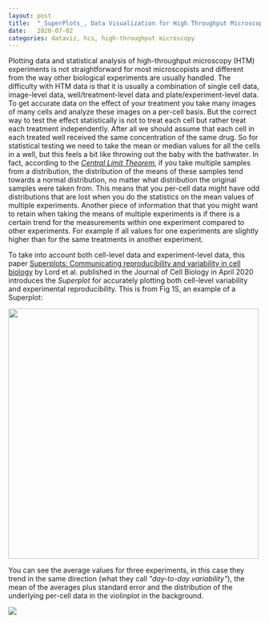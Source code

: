 ```yaml
---
layout: post
title:  "_SuperPlots_, Data Visualization for High Throughput Microscopy"
date:   2020-07-02
categories: dataviz, hcs, high-throughput microscopy
---
```


Plotting data and statistical analysis of high-throughput microscopy (HTM) experiments is not straightforward for most microscopists and different from the way other biological experiments are usually handled. The difficulty with HTM data is that it is usually a combination of single cell data, image-level data, well/treatment-level data and plate/experiment-level data. To get accurate data on the effect of your treatment you take many images of many cells and analyze these images on a per-cell basis. But the correct way to test the effect statistically is not to treat each cell but rather treat each treatment independently. After all we should assume that each cell in each treated well received the same concentration of the same drug. So for statistical testing we need to take the mean or median values for all the cells in a well, but this feels a bit like throwing out the baby with the bathwater. In fact, according to the [*Central Limit Theorem*](https://en.wikipedia.org/wiki/Central_limit_theorem), if you take multiple samples from a distribution, the distribution of the means of these samples tend towards a normal distribution, no matter what distribution the original samples were taken from. This means that you per-cell data might have odd distributions that are lost when you do the statistics on the mean values of multiple experiments. Another piece of information that that you might want to retain when taking the means of multiple experiments is if there is a certain trend for the measurements within one experiment compared to other experiments. For example if all values for one experiments are slightly higher than for the same treatments in another experiment.

To take into account both cell-level data and experiment-level data, this paper [Superplots: Communicating reproducibility and variability in cell biology](https://rupress.org/jcb/article/219/6/e202001064/151717/SuperPlots-Communicating-reproducibility-and) by Lord et al. published in the Journal of Cell Biology in April 2020 introduces the *Superplot* for accurately plotting both cell-level variability and experimental reproducibility. This is from Fig 1S, an example of a Superplot:

<img src="{{site.baseurl}}/assets/jcb_202001064_figs1_crop.png" height = "500">

You can see the average values for three experiments, in this case they trend in the same direction (what they call *"day-to-day variability"*), the mean of the averages plus standard error and the distribution of the underlying per-cell data in the violinplot in the background.

<img src="{{site.baseurl}}/assets/avg_box_no_border_edit.png">

